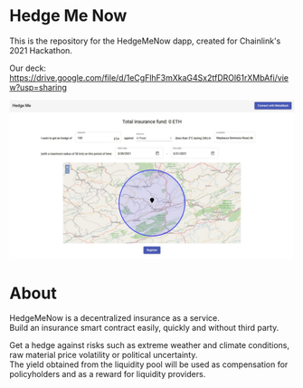 # Hedge Me Now

This is the repository for the HedgeMeNow dapp, created for Chainlink's 2021 Hackathon.  

Our deck: https://drive.google.com/file/d/1eCgFlhF3mXkaG4Sx2tfDROl61rXMbAfi/view?usp=sharing

![Proof of concept](docs/poc.jpg)  
  
# About

HedgeMeNow is a decentralized insurance as a service.  
Build an insurance smart contract easily, quickly and without third party.  

Get a hedge against risks such as extreme weather and climate conditions, raw material price volatility or political uncertainty.  
The yield obtained from the liquidity pool will be used as compensation for policyholders and as a reward for liquidity providers.  
